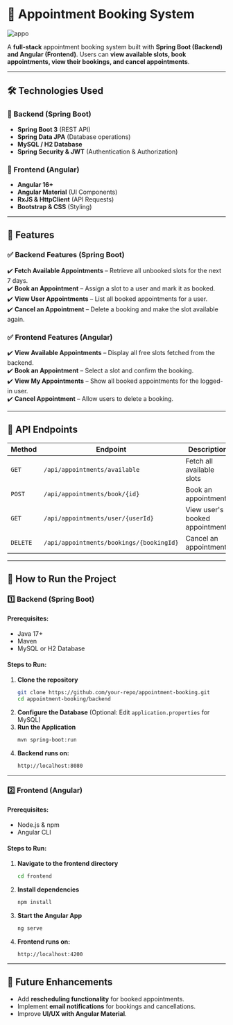 # **📅 Appointment Booking System**  
![appo](https://github.com/user-attachments/assets/3041e832-4a45-40df-a1b2-7ddb934b4a51)

A **full-stack** appointment booking system built with **Spring Boot (Backend) and Angular (Frontend)**. Users can **view available slots, book appointments, view their bookings, and cancel appointments**.

---

## **🛠️ Technologies Used**  

### **🔹 Backend (Spring Boot)**  
- **Spring Boot 3** (REST API)  
- **Spring Data JPA** (Database operations)  
- **MySQL / H2 Database**  
- **Spring Security & JWT** (Authentication & Authorization)  

### **🔹 Frontend (Angular)**  
- **Angular 16+**  
- **Angular Material** (UI Components)  
- **RxJS & HttpClient** (API Requests)  
- **Bootstrap & CSS** (Styling)  

---

## **📌 Features**  

### **✅ Backend Features (Spring Boot)**  
✔️ **Fetch Available Appointments** – Retrieve all unbooked slots for the next 7 days.  
✔️ **Book an Appointment** – Assign a slot to a user and mark it as booked.  
✔️ **View User Appointments** – List all booked appointments for a user.  
✔️ **Cancel an Appointment** – Delete a booking and make the slot available again.  

### **✅ Frontend Features (Angular)**  
✔️ **View Available Appointments** – Display all free slots fetched from the backend.  
✔️ **Book an Appointment** – Select a slot and confirm the booking.  
✔️ **View My Appointments** – Show all booked appointments for the logged-in user.  
✔️ **Cancel Appointment** – Allow users to delete a booking.  

---

## **📌 API Endpoints**  

| Method | Endpoint | Description |
|--------|---------|-------------|
| `GET` | `/api/appointments/available` | Fetch all available slots |
| `POST` | `/api/appointments/book/{id}` | Book an appointment |
| `GET` | `/api/appointments/user/{userId}` | View user's booked appointments |
| `DELETE` | `/api/appointments/bookings/{bookingId}` | Cancel an appointment |

---

## **🚀 How to Run the Project**  

### **1️⃣ Backend (Spring Boot)**  
#### **Prerequisites:**  
- Java 17+  
- Maven  
- MySQL or H2 Database  

#### **Steps to Run:**  
1. **Clone the repository**  
   ```sh
   git clone https://github.com/your-repo/appointment-booking.git
   cd appointment-booking/backend
   ```
2. **Configure the Database** (Optional: Edit `application.properties` for MySQL)  
3. **Run the Application**  
   ```sh
   mvn spring-boot:run
   ```
4. **Backend runs on:**  
   ```
   http://localhost:8080
   ```

---

### **2️⃣ Frontend (Angular)**  
#### **Prerequisites:**  
- Node.js & npm  
- Angular CLI  

#### **Steps to Run:**  
1. **Navigate to the frontend directory**  
   ```sh
   cd frontend
   ```
2. **Install dependencies**  
   ```sh
   npm install
   ```
3. **Start the Angular App**  
   ```sh
   ng serve
   ```
4. **Frontend runs on:**  
   ```
   http://localhost:4200
   ```

---

## **📌 Future Enhancements**  
- Add **rescheduling functionality** for booked appointments.  
- Implement **email notifications** for bookings and cancellations.  
- Improve **UI/UX with Angular Material**.  

